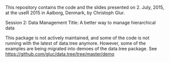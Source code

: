This repository contains the code and the slides presented on 2. July, 2015, at the useR 2015 in Aalborg, Denmark, by Christoph Glur.

Session 2: Data Management
Title: A better way to manage hierarchical data

This package is not actively maintained, and some of the code is not running with the latest of data.tree anymore. However, some of the examples are being migrated into demoes of the data.tree package. See  https://github.com/gluc/data.tree/tree/master/demo

